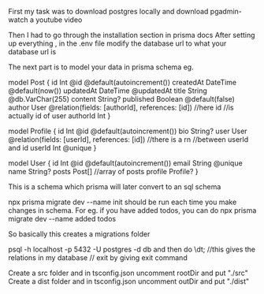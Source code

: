 First my task was to download postgres locally and download pgadmin- watch a youtube video

Then I had to go through the installation section in prisma docs
After setting up everything , in the .env file modify the database url to what your database url is

The next part is to model your data in prisma schema eg.

model Post {
  id        Int      @id @default(autoincrement())
  createdAt DateTime @default(now())
  updatedAt DateTime @updatedAt
  title     String   @db.VarChar(255)
  content   String?
  published Boolean  @default(false)
  author    User     @relation(fields: [authorId], references: [id])   //here id 
                                        //is actually id of user
  authorId  Int
}

model Profile {
  id     Int     @id @default(autoincrement())
  bio    String?
  user   User    @relation(fields: [userId], references: [id])  //there is a rn
                                                        //between userId and id
  userId Int     @unique
}

model User {
  id      Int      @id @default(autoincrement())
  email   String   @unique
  name    String?
  posts   Post[]                            //array of posts
  profile Profile?
}

This is a schema which prisma will later convert to an sql schema

npx prisma migrate dev --name init    should be run each time you make changes in schema.
For eg. if you have added todos, you can do 
npx prisma migrate dev --name added todos

So basically this creates a migrations folder 


psql -h localhost -p 5432 -U postgres -d db  and then do \dt;   //this gives the relations in my database                   // exit by giving exit command


Create a src folder and in tsconfig.json uncomment rootDir and put "./src" 
Create a dist folder and in tsconfig.json uncomment outDir and put "./dist" 